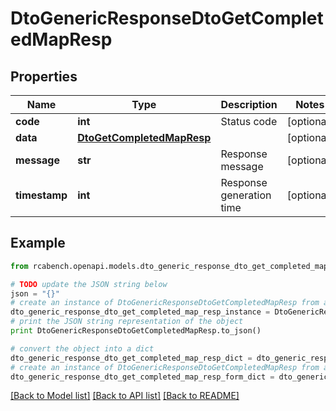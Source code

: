 # DtoGenericResponseDtoGetCompletedMapResp


## Properties

Name | Type | Description | Notes
------------ | ------------- | ------------- | -------------
**code** | **int** | Status code | [optional] 
**data** | [**DtoGetCompletedMapResp**](DtoGetCompletedMapResp.md) |  | [optional] 
**message** | **str** | Response message | [optional] 
**timestamp** | **int** | Response generation time | [optional] 

## Example

```python
from rcabench.openapi.models.dto_generic_response_dto_get_completed_map_resp import DtoGenericResponseDtoGetCompletedMapResp

# TODO update the JSON string below
json = "{}"
# create an instance of DtoGenericResponseDtoGetCompletedMapResp from a JSON string
dto_generic_response_dto_get_completed_map_resp_instance = DtoGenericResponseDtoGetCompletedMapResp.from_json(json)
# print the JSON string representation of the object
print DtoGenericResponseDtoGetCompletedMapResp.to_json()

# convert the object into a dict
dto_generic_response_dto_get_completed_map_resp_dict = dto_generic_response_dto_get_completed_map_resp_instance.to_dict()
# create an instance of DtoGenericResponseDtoGetCompletedMapResp from a dict
dto_generic_response_dto_get_completed_map_resp_form_dict = dto_generic_response_dto_get_completed_map_resp.from_dict(dto_generic_response_dto_get_completed_map_resp_dict)
```
[[Back to Model list]](../README.md#documentation-for-models) [[Back to API list]](../README.md#documentation-for-api-endpoints) [[Back to README]](../README.md)


